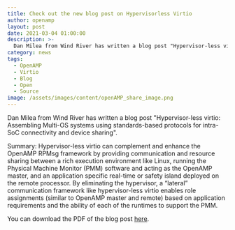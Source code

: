 ```yaml
---
title: Check out the new blog post on Hypervisorless Virtio
author: openamp
layout: post
date: 2021-03-04 01:00:00
description: >-
  Dan Milea from Wind River has written a blog post "Hypervisor-less virtio: Assembling Multi-OS systems using standards-based protocols for intra-SoC connectivity and device sharing".
category: news
tags:
  - OpenAMP
  - Virtio
  - Blog
  - Open
  - Source
image: /assets/images/content/openAMP_share_image.png
---
```


Dan Milea from Wind River has written a blog post "Hypervisor-less virtio: Assembling Multi-OS systems using standards-based protocols for intra-SoC connectivity and device sharing".

Summary:
Hypervisor-less virtio can complement and enhance the OpenAMP RPMsg framework by providing communication and resource sharing between a rich execution environment like Linux, running the Physical Machine Monitor (PMM) software and acting as the OpenAMP master, and an application specific real-time or safety island deployed on the remote processor.
By eliminating the hypervisor, a “lateral” communication framework like hypervisor-less virtio enables role assignments (similar to OpenAMP master and remote) based on application requirements and the ability of each of the runtimes to support the PMM.

You can download the PDF of the blog post [here](/docs/blogs/HypervisorlessVirtioBlog_Feb2021.pdf).
